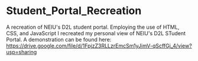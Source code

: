 # Student_Portal_Recreation
A recreation of NEIU's D2L student portal.
Employing the use of HTML, CSS, and JavaScript I recreated my personal view of NEIU's D2L STudent Portal.
A demonstration can be found here: https://drive.google.com/file/d/1FpjzZ3RLLzrEmcSm1yJimV-qScffGj_4/view?usp=sharing

